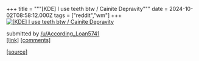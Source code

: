 +++
title = """[KDE] I use teeth btw / Cainite Depravity"""
date = 2024-10-02T08:58:12.000Z
tags = ["reddit","wm"]
+++
[![[KDE] I use teeth btw / Cainite Depravity](https://preview.redd.it/9ruy6v3c5bsd1.png?width=640&crop=smart&auto=webp&s=0f4de076953043f23e410e10345b88c0ecfc6f2c "[KDE] I use teeth btw / Cainite Depravity")](https://www.reddit.com/r/unixporn/comments/1fubpwg/kde_i_use_teeth_btw_cainite_depravity/)

submitted by [/u/According\_Loan5741](https://www.reddit.com/user/According_Loan5741)  
[\[link\]](https://i.redd.it/9ruy6v3c5bsd1.png) [\[comments\]](https://www.reddit.com/r/unixporn/comments/1fubpwg/kde_i_use_teeth_btw_cainite_depravity/)

[[source]](https://www.reddit.com/r/unixporn/comments/1fubpwg/kde_i_use_teeth_btw_cainite_depravity/)
